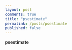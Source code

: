```yaml
---
layout: post
comments: true
title: "psestimate"
permalink: /posts/psestimate
published: false
---
```


**psestimate**
